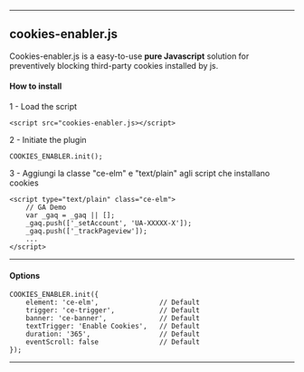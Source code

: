 
----------
cookies-enabler.js
----------------------

Cookies-enabler.js is a easy-to-use **pure Javascript** solution for preventively blocking third-party cookies installed by js.


####  How to install

 1 - Load the script

```
<script src="cookies-enabler.js></script>
```

2 - Initiate the plugin

```
COOKIES_ENABLER.init();
```
3 - Aggiungi la classe "ce-elm"  e "text/plain" agli script che installano cookies

```
<script type="text/plain" class="ce-elm">
    // GA Demo
    var _gaq = _gaq || [];
    _gaq.push(['_setAccount', 'UA-XXXXX-X']);
    _gaq.push(['_trackPageview']);
    ...
</script>
```



--------

####  Options

```
COOKIES_ENABLER.init({
    element: 'ce-elm',               // Default
    trigger: 'ce-trigger',           // Default
    banner: 'ce-banner',             // Default
    textTrigger: 'Enable Cookies',   // Default
    duration: '365',                 // Default
    eventScroll: false               // Default
});
```


----------